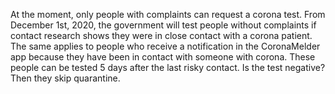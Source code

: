 At the moment, only people with complaints can request a corona test. From December 1st, 2020, the government will test people without complaints if contact research shows they were in close contact with a corona patient. The same applies to people who receive a notification in the CoronaMelder app because they have been in contact with someone with corona. These people can be tested 5 days after the last risky contact. Is the test negative? Then they skip quarantine.
